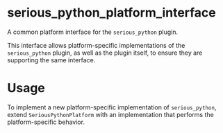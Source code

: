 # serious_python_platform_interface

A common platform interface for the `serious_python` plugin.

This interface allows platform-specific implementations of the `serious_python` plugin, as well as the plugin itself, to ensure they are supporting the same interface.

# Usage

To implement a new platform-specific implementation of `serious_python`, extend `SeriousPythonPlatform` with an implementation that performs the platform-specific behavior.